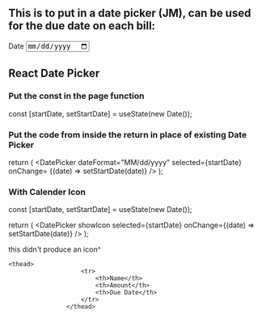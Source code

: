 ## This is to put in a date picker (JM), can be used for the due date on each bill:

<label>Date</label>
<input type='date' className='date'  />


## React Date Picker

### Put the const in the page function
  const [startDate, setStartDate] = useState(new Date());

### Put the code from inside the return in place of existing Date Picker
  
  return (
    <DatePicker
      dateFormat="MM/dd/yyyy"
      selected={startDate}
      onChange= {(date) => setStartDate(date)}
    />
  );

### With Calender Icon
   
  const [startDate, setStartDate] = useState(new Date());

  return (
    <DatePicker
      showIcon 
      selected={startDate}
      onChange={(date) => setStartDate(date)}
    />
  );

  this didn't produce an icon^

    <thead>
                        <tr>
                            <th>Name</th>
                            <th>Amount</th>
                            <th>Due Date</th>
                        </tr>
                    </thead>





